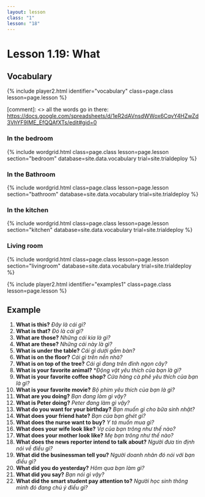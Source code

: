 ```yaml
---
layout: lesson
class: "1"
lesson: "18"
---
```



# Lesson 1.19: What


## Vocabulary 
{% include player2.html identifier="vocabulary" class=page.class lesson=page.lesson %}

[comment]: <>  all the words go in there: https://docs.google.com/spreadsheets/d/1eR2dAVnsdWWox6CqvY4HZwZd3VhYF9IME_EfQQAfXTs/edit#gid=0

### In the bedroom
{% include wordgrid.html 
		class=page.class 
		lesson=page.lesson 
		section="bedroom"
		database=site.data.vocabulary 
		trial=site.trialdeploy %}

### In the Bathroom 
{% include wordgrid.html 
		class=page.class 
		lesson=page.lesson 
		section="bathroom"
		database=site.data.vocabulary 
		trial=site.trialdeploy %}
		
### In the kitchen 
{% include wordgrid.html 
		class=page.class 
		lesson=page.lesson 
		section="kitchen"
		database=site.data.vocabulary 
		trial=site.trialdeploy %}
		
### Living room 
{% include wordgrid.html 
		class=page.class 
		lesson=page.lesson 
		section="livingroom"
		database=site.data.vocabulary 
		trial=site.trialdeploy %}








{% include player2.html identifier="examples1" class=page.class lesson=page.lesson %}

## Example
1. **What is this?** *Đây là cái gì?*
2. **What is that?** *Đó là cái gì?*
3. **What are those?** *Những cái kia là gì?*
4. **What are these?** *Những cái này là gì?*
5. **What is under the table?** *Cái gì dưới gầm bàn?*
6. **What is on the floor?** *Cái gì trên nền nhà?*
7. **What is on top of the tree?** *Cái gì đang trên đỉnh ngọn cây?*
8. **What is your favorite animal?** **Động vật yêu thích của bạn là gì?*
9. **What is your favorite coffee shop?** *Cửa hàng cà phê yêu thích của bạn là gì?*
10. **What is your favorite movie?** *Bộ phim yêu thích của bạn là gì?*
11. **What are you doing?** *Bạn đang làm gì vậy?*
12. **What is Peter doing?** *Peter đang làm gì vậy?*
13. **What do you want for your birthday?** *Bạn muốn gì cho bữa sinh nhật?*
14. **What does your friend hate?** *Bạn của bạn ghét gì?*
15. **What does the nurse want to buy?** *Y tá muốn mua gì?*
16. **What does your wife look like?** *Vợ của bạn trông như thế nào?*
17. **What does your mother look like?** *Mẹ bạn trông như thế nào?*
18. **What does the news reporter intend to talk about?**  *Người đưa tin định nói về điều gì?*
19. **What did the businessman tell you?** *Người doanh nhân đó nói với bạn điều gì?*
20. **What did you do yesterday?** *Hôm qua bạn làm gì?*
21. **What did you say?** *Bạn nói gì vậy?*
22. **What did the smart student pay attention to?** *Người học sinh thông mình đó đang chú ý điều gì?*


